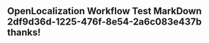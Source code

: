 <properties
ms.topic="hero-topic"
ms.test1="hero-topic"
ms.test2="test"/>

## OpenLocalization Workflow Test MarkDown 2df9d36d-1225-476f-8e54-2a6c083e437b thanks!
